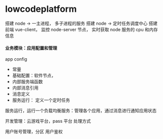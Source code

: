 # lowcodeplatform

搭建 node -> 一主进程， 多子进程的服务
搭建 node -> 定时任务调度中心
搭建前端 vue-client， 监控 node-server 节点， 实时获取 node 服务的 cpu 和内存信息

#### 业务模块：应用配置和管理

app config

- 常量
- 基础配置：软件节点，
- 内部服务端函数
- 内部消息引用
- 消息定义
- 服务运行： 定义一个定时任务

服务运行，运行一个负载均衡服务：管理各个应用，通过消息进行通知应用状态

开发管理：云游戏平台，pass 平台
处理方式

用户账号管理，分区
用户鉴权
